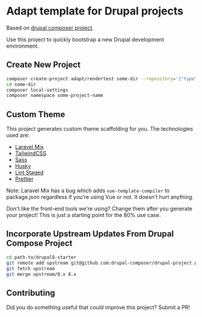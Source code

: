 # Adapt template for Drupal projects

Based on [drupal composer project](https://github.com/drupal-composer/drupal-project).

Use this project to quickly bootstrap a new Drupal development environment.

## Create New Project

```bash
composer create-project adapt/rendertest some-dir --repository='{"type": "vcs","url": "https://github.com/adaptdk/drupal8-starter"}' --stability=dev --remove-vcs
cd some-dir
composer local-settings
composer namespace some-project-name
```

## Custom Theme

This project generates custom theme scaffolding for you. The technologies used are:

- [Laravel Mix](https://github.com/JeffreyWay/laravel-mix)
- [TailwindCSS](https://tailwindcss.com/)
- [Sass](https://sass-lang.com/)
- [Husky](https://github.com/typicode/husky)
- [Lint Staged](https://github.com/okonet/lint-staged)
- [Prettier](https://prettier.io/)

Note: Laravel Mix has a bug which adds `vue-template-compiler` to package.json regardless if you're using Vue or not. It doesn't hurt anything.

Don't like the front-end tools we're using? Change them after you generate your project! This is just a starting point for the 80% use case.

## Incorporate Upstream Updates From Drupal Compose Project

```bash
cd path-to/drupal8-starter
git remote add upstream git@github.com:drupal-composer/drupal-project.git
git fetch upstream
git merge upstream/8.x 8.x
```

## Contributing

Did you do something useful that could improve this project? Submit a PR!
